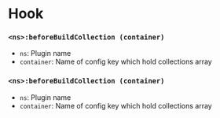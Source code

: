 # Hook

### ```<ns>:beforeBuildCollection (container)```

- ```ns```: Plugin name
- ```container```: Name of config key which hold collections array

### ```<ns>:beforeBuildCollection (container)```

- ```ns```: Plugin name
- ```container```: Name of config key which hold collections array
